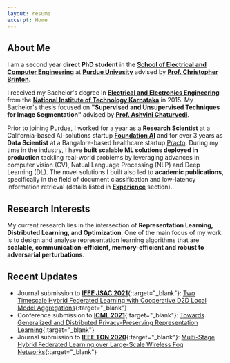 ```yaml
---
layout: resume
excerpt: Home
---
```


## About Me

I am a second year **direct PhD student** in the [**School of Electrical and Computer Engineering**](https://engineering.purdue.edu/ECE) at [**Purdue Univesity**](https://www.purdue.edu/) advised by [**Prof. Christopher Brinton**](http://www.cbrinton.net/). 

I received my Bachelor's degree in [**Electrical and Electronics Engineering**](https://eee.nitk.ac.in/) from the [**National Institute of Technology Karnataka**](https://www.nitk.ac.in/) in 2015. My Bachelor's thesis focused on **"Supervised and Unsupervised Techniques for Image Segmentation"** advised by [**Prof. Ashvini Chaturvedi**](https://ece.nitk.ac.in/professor/ashvini-chaturvedi).

Prior to joining Purdue, I worked for a year as a **Research Scientist** at a California-based AI-solutions startup [**Foundation AI**](https://www.foundationai.com/) and for over 3 years as **Data Scientist** at a Bangalore-based healthcare startup [Practo](https://www.practo.com/). During my time in the industry, I have **built scalable ML solutions deployed in production** tackling real-world problems by leveraging advances in computer vision (CV), Natual Language Processing (NLP) and Deep Learning (DL). The novel solutions I built also led to **academic publications**, specifically in the field of document classification and low-latency information retrieval (details listed in [**Experience**](/experience/) section).

## Research Interests
My current research lies in the intersection of **Representation Learning, Distributed Learning, and Optimization**. One of the main focus of my work is to design and analyse representation learning algorithms that are **scalable, communication-efficient, memory-efficient and robust to adversarial perturbations**.

## Recent Updates

- Journal submission to [**IEEE JSAC 2021**](https://www.comsoc.org/publications/journals/ieee-jsac){:target="_blank"}: [Two Timescale Hybrid Federated Learning with Cooperative D2D Local Model Aggregations](https://cbrinton.net/TTHF-JSAC-2021.pdf){:target="_blank"}
- Conference submission to [**ICML 2021**](https://icml.cc/Conferences/2021/CallForPapers){:target="_blank"}: [Towards Generalized and Distributed Privacy-Preserving Representation Learning](https://arxiv.org/abs/2010.01792){:target="_blank"}
- Journal submission to [**IEEE TON 2020**](https://newslab.ece.ohio-state.edu/ton/){:target="_blank"}: [Multi-Stage Hybrid Federated Learning over Large-Scale Wireless Fog Networks](https://arxiv.org/abs/2007.09511){:target="_blank"}

